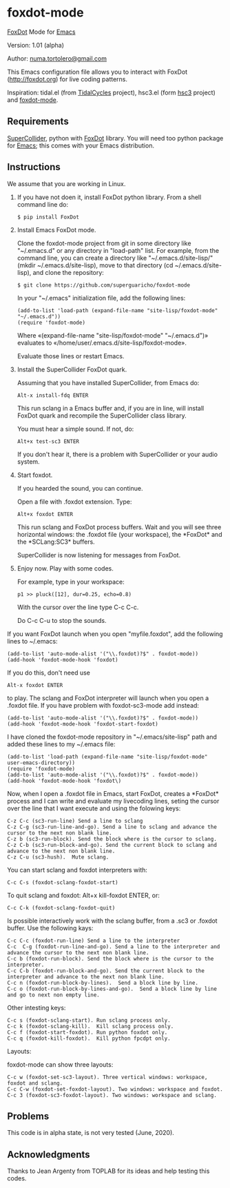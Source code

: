 # foxdot-mode
<a href="http://foxdot.org">FoxDot</a> Mode for <a href="https://www.gnu.org/software/emacs/">Emacs</a>

Version: 1.01 (alpha)

Author: numa.tortolero@gmail.com

This Emacs configuration file allows you to interact with FoxDot (http://foxdot.org) for live coding patterns.

Inspiration: tidal.el (from <a href="https://tidalcycles.org/index.php/Welcome">TidalCycles</a> project), hsc3.el (form <a href="https://github.com/rd--/hsc3/tree/master/emacs">hsc3</a> project) and <a href="https://gitlab.com/umejam/foxdot-mode">foxdot-mode</a>.

<h2>Requirements</h2>

<a href="https://supercollider.github.io/">SuperCollider</a>, python with <a href="http://foxdot.org">FoxDot</a> library. You will need too python package for <a href="https://www.gnu.org/software/emacs/">Emacs</a>; this comes with your Emacs distribution.

<h2>Instructions</h2>

We assume that you are working in Linux.

<ol>
<li> If you have not doen it, install FoxDot python library. From a shell command line do:

    $ pip install FoxDot

<li> Install Emacs FoxDot mode.

Clone the foxdot-mode project from git in some directory like "\~/.emacs.d" or any directory in "load-path" list. For example, from the command line, you can create a directory like "\~/.emacs.d/site-lisp/" (mkdir ~/.emacs.d/site-lisp), move to that directory (cd ~/.emacs.d/site-lisp), and clone the repository:

    $ git clone https://github.com/superguaricho/foxdot-mode

In your "\~/.emacs" initialization file, add the following lines:

    (add-to-list 'load-path (expand-file-name "site-lisp/foxdot-mode" "~/.emacs.d"))
    (require 'foxdot-mode)

Where «(expand-file-name "site-lisp/foxdot-mode" "~/.emacs.d")» evaluates to «/home/user/.emacs.d/site-lisp/foxdot-mode».

Evaluate those lines or restart Emacs.

<li> Install the SuperCollider FoxDot quark.

Assuming that you have installed SuperCollider, from Emacs do:

    Alt-x install-fdq ENTER

This run sclang in a Emacs buffer and, if you are in line, will install FoxDot quark and recompile the SuperCollider class library.

You must hear a simple sound. If not, do:

    Alt+x test-sc3 ENTER
    
If you don't hear it, there is a problem with SuperCollider or your audio system.

<li> Start foxdot.

If you hearded the sound, you can continue.

Open a file with .foxdot extension. Type:

    Alt+x foxdot ENTER
    
This run sclang and FoxDot process buffers. Wait and you will see three horizontal windows: the .foxdot file (your workspace), the  \*FoxDot\* and the \*SCLang:SC3\* buffers.

SuperCollider is now listening for messages from FoxDot.

<li> Enjoy now. Play with some codes.

For example, type in your workspace:

    p1 >> pluck([12], dur=0.25, echo=0.8)

With the cursor over the line type C-c C-c.

Do C-c C-u to stop the sounds.

</ol>

If you want FoxDot launch when you open "myfile.foxdot", add the following lines to ~/.emacs:

    (add-to-list 'auto-mode-alist '("\\.foxdot)?$" . foxdot-mode))
    (add-hook 'foxdot-mode-hook 'foxdot)

If you do this, don't need use

    Alt-x foxdot ENTER
    
to play. The sclang and FoxDot interpreter will launch when you open a .foxdot file. If you have problem with foxdot-sc3-mode add instead:

    (add-to-list 'auto-mode-alist '("\\.foxdot)?$" . foxdot-mode))
    (add-hook 'foxdot-mode-hook 'foxdot-start-foxdot)

I have cloned the foxdot-mode repository in "~/.emacs/site-lisp" path and added these lines to my ~/.emacs file:

    (add-to-list 'load-path (expand-file-name "site-lisp/foxdot-mode" user-emacs-directory))
    (require 'foxdot-mode)
    (add-to-list 'auto-mode-alist '("\\.foxdot)?$" . foxdot-mode))
    (add-hook 'foxdot-mode-hook 'foxdot\)

Now, when I open a .foxdot file in Emacs, start FoxDot, creates a \*FoxDot\* process and I can write and evaluate my livecoding lines, seting the cursor over the line that I want execute and using the folowing keys:

    C-z C-c (sc3-run-line) Send a line to sclang
    C-z C-g (sc3-run-line-and-go). Send a line to sclang and advance the cursor to the next non blank line.
    C-z b (sc3-run-block). Send the block where is the cursor to sclang.
    C-z C-b (sc3-run-block-and-go). Send the current block to sclang and advance to the next non blank line.
    C-z C-u (sc3-hush).  Mute sclang.

You can start sclang and foxdot interpreters with:

    C-c C-s (foxdot-sclang-foxdot-start)

To quit sclang and foxdot: Alt+x kill-foxdot ENTER, or:
 
    C-c C-k (foxdot-sclang-foxdot-quit)

Is possible interactively work with the sclang buffer, from a .sc3 or .foxdot buffer. Use the following kays:

    C-c C-c (foxdot-run-line) Send a line to the interpreter
    C-c  C-g (foxdot-run-line-and-go). Send a line to the interpreter and advance the cursor to the next non blank line.
    C-c b (foxdot-run-block). Send the block where is the cursor to the interpreter.
    C-c C-b (foxdot-run-block-and-go). Send the current block to the interpreter and advance to the next non blank line.
    C-c n (foxdot-run-block-by-lines).  Send a block line by line.
    C-c o (foxdot-run-block-by-lines-and-go).  Send a block line by line and go to next non empty line.

Other intesting keys:

    C-c s (foxdot-sclang-start). Run sclang process only.
    C-c k (foxdot-sclang-kill).  Kill sclang process only.
    C-c f (foxdot-start-foxdot). Run python foxdot only.
    C-c q (foxdot-kill-foxdot).  Kill python fpcdpt only.

Layouts:

foxdot-mode can show three layouts:

    C-c w (foxdot-set-sc3-layout). Three vertical windows: workspace, foxdot and sclang. 
    C-c C-w (foxdot-set-foxdot-layout). Two windows: workspace and foxdot.
    C-c 3 (foxdot-sc3-foxdot-layout). Two windows: workspace and sclang.

<h2>Problems</h2>

This code is in alpha state, is not very tested (June, 2020).

<h2>Acknowledgments</h2>

Thanks to Jean Argenty from TOPLAB for its ideas and help testing this codes.
